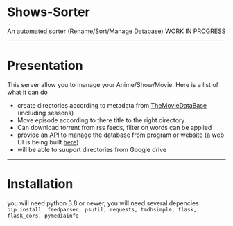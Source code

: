 # Shows-Sorter
An automated sorter (Rename/Sort/Manage Database)
WORK IN PROGRESS
<hr>
<h1> Presentation </h1>
This server allow you to manage your Anime/Show/Movie. Here is a list of what it can do
<ul>
  <li>create directories according to metadata from <a href="https://www.themoviedb.org/">TheMovieDataBase</a> (including seasons)</li>
  <li>Move episode according to there title to the right directory</li>
  <li>Can download torrent from rss feeds, filter on words can be applied</li>
  <li>provide an API to manage the database from program or website (a web UI is being built <a href="https://github.com/Strange500/Shows-Sorter/tree/test">here</a>)</li>
  <li>will be able to suuport directories from Google drive</li>
</ul>
<hr>
<h1>Installation</h1>
you will need python 3.8 or newer, you will need several depencies<br>
<code>pip install  feedparser, psutil, requests, tmdbsimple, flask, flask_cors, pymediainfo
</code>

